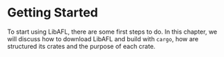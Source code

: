 # Getting Started

To start using LibAFL, there are some first steps to do. In this chapter, we will
discuss how to download LibAFL and build with `cargo`, how are structured its crates and the purpose of each crate.
